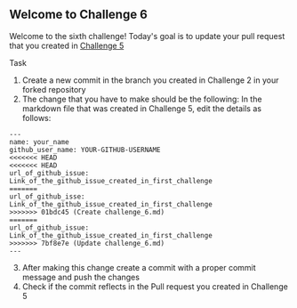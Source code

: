 ## Welcome to Challenge 6

Welcome to the sixth challenge! 
Today's goal is to update your pull request that you created in [Challenge 5](https://github.com/scaleracademy/scaler-september-open-source-challenge/blob/main/Challenges/challenge_5.md?plain=1)

Task
1. Create a new commit in the branch you created in Challenge 2 in your forked repository 
2. The change that you have to make should be the following: 
In the markdown file that was created in Challenge 5, edit the details as follows: 
```
---
name: your_name
github_user_name: YOUR-GITHUB-USERNAME
<<<<<<< HEAD
<<<<<<< HEAD
url_of_github_issue: Link_of_the_github_issue_created_in_first_challenge
=======
url_of_github_isse: Link_of_the_github_issue_created_in_first_challenge
>>>>>>> 01bdc45 (Create challenge_6.md)
=======
url_of_github_issue: Link_of_the_github_issue_created_in_first_challenge
>>>>>>> 7bf8e7e (Update challenge_6.md)
---
```
3. After making this change create a commit with a proper commit message and push the changes 
4. Check if the commit reflects in the Pull request you created in Challenge 5

